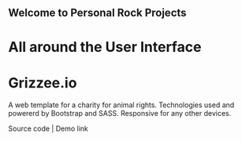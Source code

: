 ## Welcome to Personal Rock Projects

# All around the User Interface

# Grizzee.io

A web template for a charity for animal rights. Technologies used and powererd by Bootstrap and SASS. Responsive for any other devices.

Source code | Demo link

